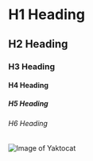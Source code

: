 # H1 Heading
## H2 Heading
### H3 Heading
#### H4 Heading
##### H5 Heading
###### H6 Heading
![Image of Yaktocat](https://octodex.github.com/images/yaktocat.png)
